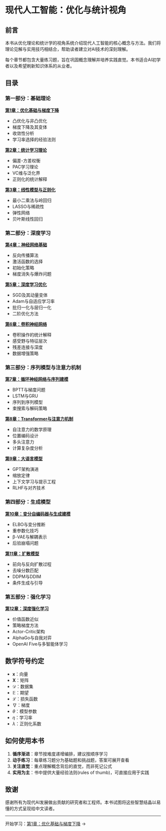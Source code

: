 # 现代人工智能：优化与统计视角

## 前言

本书从优化理论和统计学的视角系统介绍现代人工智能的核心概念与方法。我们将理论见解与实用技巧相结合，帮助读者建立对AI技术的深刻理解。

每个章节都包含大量练习题，旨在巩固概念理解并培养实践直觉。本书适合AI初学者以及希望刷新知识体系的从业者。

## 目录

### 第一部分：基础理论

**[第1章：优化基础与梯度下降](chapter1.md)**
- 凸优化与非凸优化
- 梯度下降及其变体
- 收敛性分析
- 学习率选择的经验法则

**[第2章：统计学习理论](chapter2.md)**
- 偏差-方差权衡
- PAC学习理论
- VC维与泛化界
- 正则化的统计解释

**[第3章：线性模型与正则化](chapter3.md)**
- 最小二乘法与岭回归
- LASSO与稀疏性
- 弹性网络
- 贝叶斯线性回归

### 第二部分：深度学习

**[第4章：神经网络基础](chapter4.md)**
- 反向传播算法
- 激活函数的选择
- 初始化策略
- 梯度消失与爆炸问题

**[第5章：深度学习优化](chapter5.md)**
- SGD及其动量变体
- Adam与自适应学习率
- 批归一化与层归一化
- 二阶优化方法

**[第6章：卷积神经网络](chapter6.md)**
- 卷积操作的统计解释
- 感受野与特征层次
- 残差连接与深度
- 数据增强策略

### 第三部分：序列模型与注意力机制

**[第7章：循环神经网络与序列建模](chapter7.md)**
- BPTT与梯度问题
- LSTM与GRU
- 序列到序列模型
- 束搜索与解码策略

**[第8章：Transformer与注意力机制](chapter8.md)**
- 自注意力的数学原理
- 位置编码设计
- 多头注意力
- 计算复杂度分析

**[第9章：大语言模型](chapter9.md)**
- GPT架构演进
- 缩放定律
- 上下文学习与提示工程
- RLHF与对齐技术

### 第四部分：生成模型

**[第10章：变分自编码器与生成建模](chapter10.md)**
- ELBO与变分推断
- 重参数化技巧
- β-VAE与解耦表示
- 后验崩塌问题

**[第11章：扩散模型](chapter11.md)**
- 前向与反向扩散过程
- 去噪分数匹配
- DDPM与DDIM
- 条件生成与引导

### 第五部分：强化学习

**[第12章：深度强化学习](chapter12.md)**
- 价值函数近似
- 策略梯度方法
- Actor-Critic架构
- AlphaGo与自我对弈
- OpenAI Five与多智能体学习

## 数学符号约定

- $\mathbf{x}$：向量
- $\mathbf{X}$：矩阵
- $\mathcal{D}$：数据集
- $\mathbb{E}$：期望
- $\mathcal{L}$：损失函数
- $\nabla$：梯度
- $\theta$：模型参数
- $\eta$：学习率
- $\lambda$：正则化系数

## 如何使用本书

1. **循序渐进**：章节按难度递增编排，建议按顺序学习
2. **动手练习**：每章练习题分为基础题和挑战题，答案可展开查看
3. **关注直觉**：重点理解概念背后的直觉，而非死记公式
4. **实用为主**：书中提供大量经验法则(rules of thumb)，可直接应用于实践

## 致谢

感谢所有为现代AI发展做出贡献的研究者和工程师。本书试图将这些智慧结晶以易懂的方式呈现给中文读者。

---

开始学习：[第1章：优化基础与梯度下降](chapter1.md) →